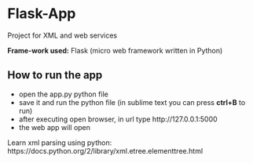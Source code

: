 # Flask-App
Project for XML and web services

<b>Frame-work used:</b> Flask (micro web framework written in Python)
<h2>How to run the app</h2>
<ul>
  <li>open the app.py python file</li>
  <li>save it and run the python file (in sublime text you can press <b>ctrl+B</b> to run)</li>
  <li>after executing open browser, in url type http://127.0.0.1:5000</li>
  <li>the web app will open</li>
</ul>
<p> 
Learn xml parsing using python: https://docs.python.org/2/library/xml.etree.elementtree.html
</p>
